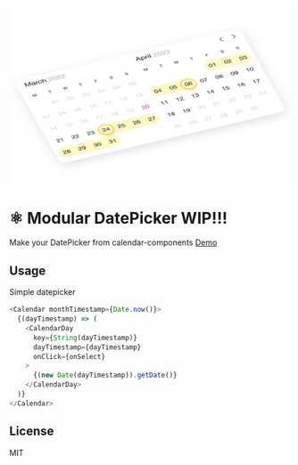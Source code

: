 [<img src="https://raw.githubusercontent.com/faustienf/datepicker/main/public/datepicker-range.png" width="600">](https://faustienf.github.io/datepicker/?path=/story/datepicker-range--default)
# ⚛️ Modular DatePicker WIP!!!

Make your DatePicker from calendar-components [Demo](https://faustienf.github.io/datepicker/?path=/story/datepicker-range--default)

## Usage

Simple datepicker
```js
<Calendar monthTimestamp={Date.now()}>
  {(dayTimestamp) => (
    <CalendarDay
      key={String(dayTimestamp)}
      dayTimestamp={dayTimestamp}
      onClick={onSelect}
    >
      {(new Date(dayTimestamp)).getDate()}
    </CalendarDay>
  )}
</Calendar>
```

## License
MIT